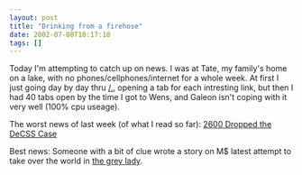 ```yaml
---
layout: post
title: "Drinking from a firehose"
date: 2002-07-08T10:17:18
tags: []
---
```


Today I'm attempting to catch up on news. I was at Tate, my family's home on a lake, with no phones/cellphones/internet for a whole week. At first I just going day by day thru [/.][1], opening a tab for each intresting link, but then I had 40 tabs open by the time I got to Wens, and Galeon isn't coping with it very well (100% cpu useage). 

The worst news of last week (of what I read so far): [2600 Dropped the DeCSS Case][2]

Best news: Someone with a bit of clue wrote a story on M$ latest attempt to take over the world in [the grey lady][3]. 

   [1]: http://slashdot.org/
   [2]: http://www.2600.com/news/display.shtml?id=1233
   [3]: http://www.nytimes.com/2002/07/04/business/04SCEN.html



